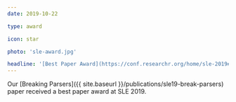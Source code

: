 ```yaml
---
date: 2019-10-22

type: award

icon: star

photo: 'sle-award.jpg'

headline: '[Best Paper Award](https://conf.researchr.org/home/sle-2019#event-overview) @ SLE 19'
---
```


Our [Breaking Parsers]({{ site.baseurl }}/publications/sle19-break-parsers) paper
received a best paper award at SLE 2019.
